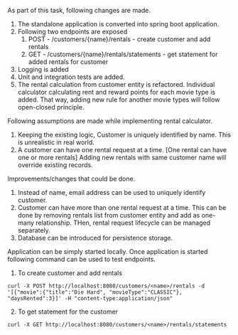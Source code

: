 As part of this task, following changes are made.
1. The standalone application is converted into spring boot application.
2. Following two endpoints are exposed
   1. POST - /customers/{name}/rentals - create customer and add rentals
   2. GET - /customers/{name}/rentals/statements - get statement for added rentals for customer
3. Logging is added
4. Unit and integration tests are added.
5. The rental calculation from customer entity is refactored. Individual calculator calculating rent and reward points for each movie type is added. That way, adding new rule for another movie types will follow open-closed principle.

Following assumptions are made while implementing rental calculator.
1. Keeping the existing logic, Customer is uniquely identified by name. This is unrealistic in real world.
2. A customer can have one rental request at a time. [One rental can have one or more rentals] Adding new rentals with same customer name will override existing records.

Improvements/changes that could be done.
1. Instead of name, email address can be used to uniquely identify customer.
2. Customer can have more than one rental request at a time. This can be done by removing rentals list from customer entity and add as one-many relationship. THen, rental request lifecycle can be managed separately.
3. Database can be introduced for persistence storage.

Application can be simply started locally. Once application is started following command can be used to test endpoints.
1. To create customer and add rentals
```
curl -X POST http://localhost:8080/customers/<name>/rentals -d '[{"movie":{"title":"Die Hard", "movieType":"CLASSIC"}, "daysRented":3}]' -H "content-type:application/json"
```

2. To get statement for the customer
```
curl -X GET http://localhost:8080/customers/<name>/rentals/statements
```